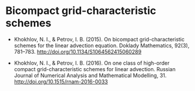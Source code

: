# Bicompact grid-characteristic schemes


 * Khokhlov, N. I., & Petrov, I. B. (2015). On bicompact grid-characteristic schemes for the linear advection equation. Doklady Mathematics, 92(3), 781–783. http://doi.org/10.1134/S1064562415060289
 
 * Khokhlov, N. I., & Petrov, I. B. (2016). On one class of high-order compact grid-characteristic schemes for linear advection. Russian Journal of Numerical Analysis and Mathematical Modelling, 31. http://doi.org/10.1515/rnam-2016-0033
 
